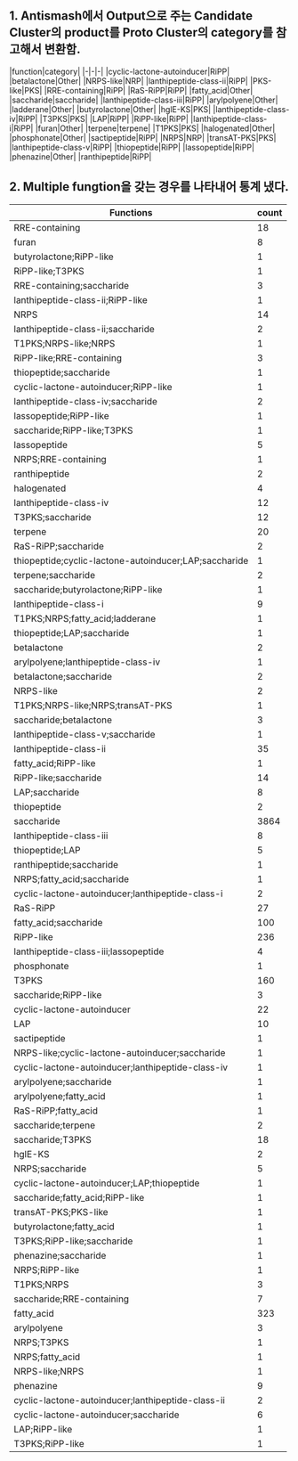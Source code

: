 ## 1. Antismash에서 Output으로 주는 Candidate Cluster의 product를 Proto Cluster의 category를 참고해서 변환함. 

|function|category|
|-|-|-|
|cyclic-lactone-autoinducer|RiPP|
|betalactone|Other|
|NRPS-like|NRP|
|lanthipeptide-class-ii|RiPP|
|PKS-like|PKS|
|RRE-containing|RiPP|
|RaS-RiPP|RiPP|
|fatty_acid|Other|
|saccharide|saccharide|
|lanthipeptide-class-iii|RiPP|
|arylpolyene|Other|
|ladderane|Other|
|butyrolactone|Other|
|hglE-KS|PKS|
|lanthipeptide-class-iv|RiPP|
|T3PKS|PKS|
|LAP|RiPP|
|RiPP-like|RiPP|
|lanthipeptide-class-i|RiPP|
|furan|Other|
|terpene|terpene|
|T1PKS|PKS|
|halogenated|Other|
|phosphonate|Other|
|sactipeptide|RiPP|
|NRPS|NRP|
|transAT-PKS|PKS|
|lanthipeptide-class-v|RiPP|
|thiopeptide|RiPP|
|lassopeptide|RiPP|
|phenazine|Other|
|ranthipeptide|RiPP|

## 2. Multiple fungtion을 갖는 경우를 나타내어 통계 냈다. 
|Functions|count|
|-|-|
|RRE-containing|18|
|furan|8|
|butyrolactone;RiPP-like|1|
|RiPP-like;T3PKS|1|
|RRE-containing;saccharide|3|
|lanthipeptide-class-ii;RiPP-like|1|
|NRPS|14|
|lanthipeptide-class-ii;saccharide|2|
|T1PKS;NRPS-like;NRPS|1|
|RiPP-like;RRE-containing|3|
|thiopeptide;saccharide|1|
|cyclic-lactone-autoinducer;RiPP-like|1|
|lanthipeptide-class-iv;saccharide|2|
|lassopeptide;RiPP-like|1|
|saccharide;RiPP-like;T3PKS|1|
|lassopeptide|5|
|NRPS;RRE-containing|1|
|ranthipeptide|2|
|halogenated|4|
|lanthipeptide-class-iv|12|
|T3PKS;saccharide|12|
|terpene|20|
|RaS-RiPP;saccharide|2|
|thiopeptide;cyclic-lactone-autoinducer;LAP;saccharide|1|
|terpene;saccharide|2|
|saccharide;butyrolactone;RiPP-like|1|
|lanthipeptide-class-i|9|
|T1PKS;NRPS;fatty_acid;ladderane|1|
|thiopeptide;LAP;saccharide|1|
|betalactone|2|
|arylpolyene;lanthipeptide-class-iv|1|
|betalactone;saccharide|2|
|NRPS-like|2|
|T1PKS;NRPS-like;NRPS;transAT-PKS|1|
|saccharide;betalactone|3|
|lanthipeptide-class-v;saccharide|1|
|lanthipeptide-class-ii|35|
|fatty_acid;RiPP-like|1|
|RiPP-like;saccharide|14|
|LAP;saccharide|8|
|thiopeptide|2|
|saccharide|3864|
|lanthipeptide-class-iii|8|
|thiopeptide;LAP|5|
|ranthipeptide;saccharide|1|
|NRPS;fatty_acid;saccharide|1|
|cyclic-lactone-autoinducer;lanthipeptide-class-i|2|
|RaS-RiPP|27|
|fatty_acid;saccharide|100|
|RiPP-like|236|
|lanthipeptide-class-iii;lassopeptide|4|
|phosphonate|1|
|T3PKS|160|
|saccharide;RiPP-like|3|
|cyclic-lactone-autoinducer|22|
|LAP|10|
|sactipeptide|1|
|NRPS-like;cyclic-lactone-autoinducer;saccharide|1|
|cyclic-lactone-autoinducer;lanthipeptide-class-iv|1|
|arylpolyene;saccharide|1|
|arylpolyene;fatty_acid|1|
|RaS-RiPP;fatty_acid|1|
|saccharide;terpene|2|
|saccharide;T3PKS|18|
|hglE-KS|2|
|NRPS;saccharide|5|
|cyclic-lactone-autoinducer;LAP;thiopeptide|1|
|saccharide;fatty_acid;RiPP-like|1|
|transAT-PKS;PKS-like|1|
|butyrolactone;fatty_acid|1|
|T3PKS;RiPP-like;saccharide|1|
|phenazine;saccharide|1|
|NRPS;RiPP-like|1|
|T1PKS;NRPS|3|
|saccharide;RRE-containing|7|
|fatty_acid|323|
|arylpolyene|3|
|NRPS;T3PKS|1|
|NRPS;fatty_acid|1|
|NRPS-like;NRPS|1|
|phenazine|9|
|cyclic-lactone-autoinducer;lanthipeptide-class-ii|2|
|cyclic-lactone-autoinducer;saccharide|6|
|LAP;RiPP-like|1|
|T3PKS;RiPP-like|1|

